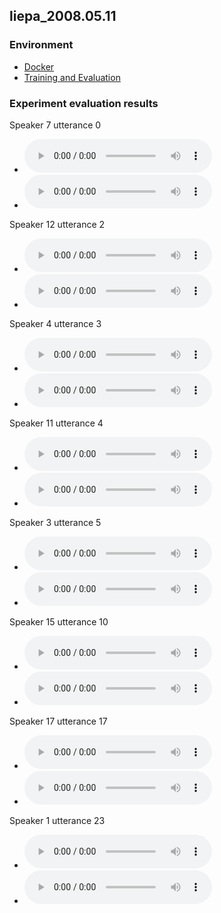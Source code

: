 ## liepa_2008.05.11

### Environment
- [Docker](docker.md)
- [Training and Evaluation](training.md)
### Experiment evaluation results

Speaker 7 utterance 0
- <audio controls="controls" ><source src="/wavenet_vocoder_liepa/experiment/liepa_2008.05.11/audio/speaker7_0_checkpoint_step000590000_ema_predicted.wav" autoplay/>Your browser does not support the audio element.</audio>
- <audio controls="controls" ><source src="/wavenet_vocoder_liepa/experiment/liepa_2008.05.11/audio/speaker7_0_checkpoint_step000590000_ema_target.wav" autoplay/>Your browser does not support the audio element.</audio>

Speaker 12 utterance 2
- <audio controls="controls" ><source src="/wavenet_vocoder_liepa/experiment/liepa_2008.05.11/audio/speaker12_2_checkpoint_step000590000_ema_predicted.wav" autoplay/>Your browser does not support the audio element.</audio>
- <audio controls="controls" ><source src="/wavenet_vocoder_liepa/experiment/liepa_2008.05.11/audio/speaker12_2_checkpoint_step000590000_ema_target.wav" autoplay/>Your browser does not support the audio element.</audio>

Speaker 4 utterance 3
- <audio controls="controls" ><source src="/wavenet_vocoder_liepa/experiment/liepa_2008.05.11/audio/speaker4_3_checkpoint_step000590000_ema_predicted.wav" autoplay/>Your browser does not support the audio element.</audio>
- <audio controls="controls" ><source src="/wavenet_vocoder_liepa/experiment/liepa_2008.05.11/audio/speaker4_3_checkpoint_step000590000_ema_target.wav" autoplay/>Your browser does not support the audio element.</audio>

Speaker 11 utterance 4
- <audio controls="controls" ><source src="/wavenet_vocoder_liepa/experiment/liepa_2008.05.11/audio/speaker11_4_checkpoint_step000590000_ema_predicted.wav" autoplay/>Your browser does not support the audio element.</audio>
- <audio controls="controls" ><source src="/wavenet_vocoder_liepa/experiment/liepa_2008.05.11/audio/speaker11_4_checkpoint_step000590000_ema_target.wav" autoplay/>Your browser does not support the audio element.</audio>

Speaker 3 utterance 5
- <audio controls="controls" ><source src="/wavenet_vocoder_liepa/experiment/liepa_2008.05.11/audio/speaker3_5_checkpoint_step000590000_ema_predicted.wav" autoplay/>Your browser does not support the audio element.</audio>
- <audio controls="controls" ><source src="/wavenet_vocoder_liepa/experiment/liepa_2008.05.11/audio/speaker3_5_checkpoint_step000590000_ema_target.wav" autoplay/>Your browser does not support the audio element.</audio>

Speaker 15 utterance 10
- <audio controls="controls" ><source src="/wavenet_vocoder_liepa/experiment/liepa_2008.05.11/audio/speaker15_10_checkpoint_step000590000_ema_predicted.wav" autoplay/>Your browser does not support the audio element.</audio>
- <audio controls="controls" ><source src="/wavenet_vocoder_liepa/experiment/liepa_2008.05.11/audio/speaker15_10_checkpoint_step000590000_ema_target.wav" autoplay/>Your browser does not support the audio element.</audio>

Speaker 17 utterance 17
- <audio controls="controls" ><source src="/wavenet_vocoder_liepa/experiment/liepa_2008.05.11/audio/speaker17_17_checkpoint_step000590000_ema_predicted.wav" autoplay/>Your browser does not support the audio element.</audio>
- <audio controls="controls" ><source src="/wavenet_vocoder_liepa/experiment/liepa_2008.05.11/audio/speaker17_17_checkpoint_step000590000_ema_target.wav" autoplay/>Your browser does not support the audio element.</audio>

Speaker 1 utterance 23
- <audio controls="controls" ><source src="/wavenet_vocoder_liepa/experiment/liepa_2008.05.11/audio/speaker1_23_checkpoint_step000590000_ema_predicted.wav" autoplay/>Your browser does not support the audio element.</audio>
- <audio controls="controls" ><source src="/wavenet_vocoder_liepa/experiment/liepa_2008.05.11/audio/speaker1_23_checkpoint_step000590000_ema_target.wav" autoplay/>Your browser does not support the audio element.</audio>
